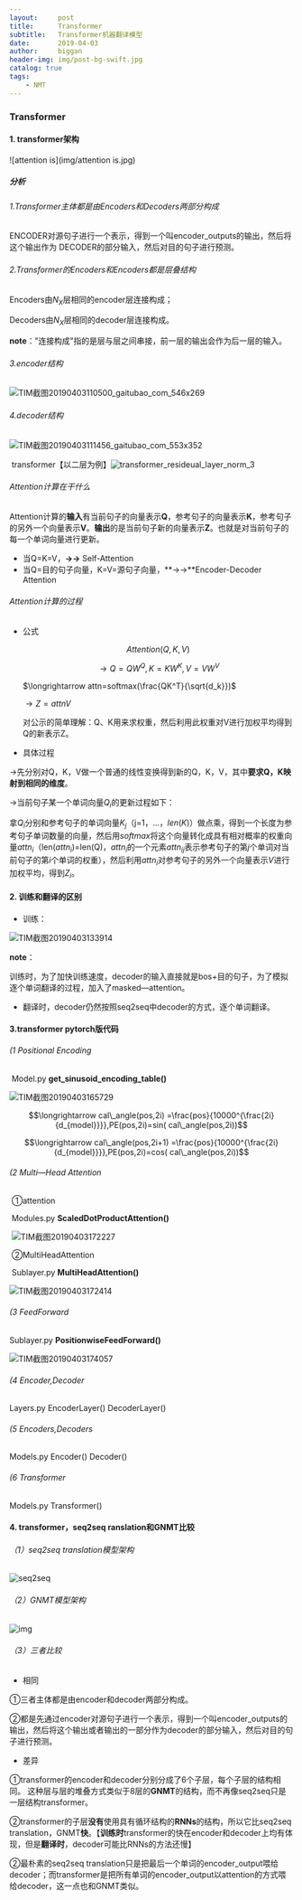 ```yaml
---
layout:     post
title:      Transformer
subtitle:   Transformer机器翻译模型
date:       2019-04-03
author:     biggan
header-img: img/post-bg-swift.jpg
catalog: true
tags:
    - NMT
---
```

### Transformer

#### 1. transformer架构

![attention is](img/attention is.jpg)

##### 分析

###### 1.Transformer主体都是由Encoders和Decoders两部分构成

ENCODER对源句子进行一个表示，得到一个叫encoder_outputs的输出，然后将这个输出作为		DECODER的部分输入，然后对目的句子进行预测。

###### 2.Transformer的Encoders和Encoders都是层叠结构

Encoders由$N_X$层相同的encoder层连接构成；

Decoders由$N_X$层相同的decoder层连接构成。

**note**："连接构成"指的是层与层之间串接，前一层的输出会作为后一层的输入。

###### 3.encoder结构



![TIM截图20190403110500_gaitubao_com_546x269](../img/TIM截图20190403110500_gaitubao_com_546x269.jpg)

###### 4.decoder结构

![TIM截图20190403111456_gaitubao_com_553x352](../img/TIM截图20190403111456_gaitubao_com_553x352.jpg)

​	transformer【以二层为例】![transformer_resideual_layer_norm_3](../img/transformer_resideual_layer_norm_3-1554266713598.png)





###### Attention计算在干什么

Attention计算的**输入**有当前句子的向量表示**Q**，参考句子的向量表示**K**，参考句子的另外一个向量表示**V**。**输出**的是当前句子新的向量表示**Z**。也就是对当前句子的每一个单词向量进行更新。

- 当Q=K=V，**→→** Self-Attention
- 当Q=目的句子向量，K=V=源句子向量，**→→**Encoder-Decoder Attention

###### Attention计算的过程

- 公式

  $$Attention(Q,K,V)$$

  $$\longrightarrow  Q=QW^Q,K=KW^K,V= VW^V$$

  $\longrightarrow  attn=softmax(\frac{QK^T}{\sqrt{d_k}})$

  $\longrightarrow Z=attnV$

  对公示的简单理解：Q、K用来求权重，然后利用此权重对V进行加权平均得到Q的新表示Z。

- 具体过程

$\longrightarrow$先分别对Q，K，V做一个普通的线性变换得到新的Q，K，V，其中**要求Q，K映射到相同的维度**。

$\longrightarrow$当前句子某一个单词向量$Q_i$的更新过程如下：

拿$Q_i$分别和参考句子的单词向量$K_j$（j=1，...，$len(K)$）做点乘，得到一个长度为参考句子单词数量的向量，然后用$softmax$将这个向量转化成具有相对概率的权重向量$attn_i$（len($attn_i$)=len(Q)，$attn_i$的一个元素$attn_{ij}$表示参考句子的第$j$个单词对当前句子的第$i$个单词的权重），然后利用$attn_i$对参考句子的另外一个向量表示$V$进行加权平均，得到$Z_i$。



#### 2. 训练和翻译的区别

- 训练：


![TIM截图20190403133914](../img/TIM截图20190403133914-1554279735144.jpg)

**note**：

训练时，为了加快训练速度，decoder的输入直接就是bos+目的句子，为了模拟逐个单词翻译的过程，加入了masked—attention。

- 翻译时，decoder仍然按照seq2seq中decoder的方式，逐个单词翻译。




#### 3.transformer pytorch版代码

###### (1 Positional Encoding

​	Model.py	**get_sinusoid_encoding_table()**

![TIM截图20190403165729](../img/TIM截图20190403165729.jpg)

$$\longrightarrow cal\_angle(pos,2i) =\frac{pos}{10000^{\frac{2i}{d_{model}}}},PE(pos,2i)=sin( cal\_angle(pos,2i))$$

$$\longrightarrow cal\_angle(pos,2i+1) =\frac{pos}{10000^{\frac{2i}{d_{model}}}},PE(pos,2i)=cos( cal\_angle(pos,2i))$$						

###### (2 Multi—Head Attention

​	①attention

​		Modules.py	**ScaledDotProductAttention()**

​	![TIM截图20190403172227](../img/TIM截图20190403172227.jpg)

​	②MultiHeadAttention

​		Sublayer.py	**MultiHeadAttention()**

![TIM截图20190403172414](../img/TIM截图20190403172414.jpg)

###### (3 FeedForward

Sublayer.py 	**PositionwiseFeedForward()**	

![TIM截图20190403174057](../img/TIM截图20190403174057.jpg)

###### (4 Encoder,Decoder

Layers.py	EncoderLayer()	DecoderLayer()

###### (5 Encoders,Decoders

Models.py	Encoder()	Decoder()

###### (6 Transformer

Models.py	Transformer()



#### 4. transformer，seq2seq ranslation和GNMT比较

###### （1）seq2seq translation模型架构

![seq2seq](../img/seq2seq.jpg)

###### （2）GNMT模型架构

![img](../img/u=740328268,2424793692&fm=15&gp=0.jpg)

###### （3）三者比较

- 相同

①三者主体都是由encoder和decoder两部分构成。

②都是先通过encoder对源句子进行一个表示，得到一个叫encoder_outputs的输出，然后将这个输出或者输出的一部分作为decoder的部分输入，然后对目的句子进行预测。

- 差异

①transformer的encoder和decoder分别分成了6个子层，每个子层的结构相同。 这种层与层的堆叠方式类似于8层的**GNMT**的结构，而不再像seq2seq只是一层结构transformer。

②transformer的子层**没有**使用具有循环结构的**RNNs**的结构，所以它比seq2seq translation，GNMT**快**。【**训练时**transformer的快在encoder和decoder上均有体现，但是**翻译时**，decoder可能比RNNs的方法还慢】

②最朴素的seq2seq translation只是把最后一个单词的encoder_output喂给decoder；而transformer是把所有单词的encoder_output以attention的方式喂给decoder，这一点也和GNMT类似。





